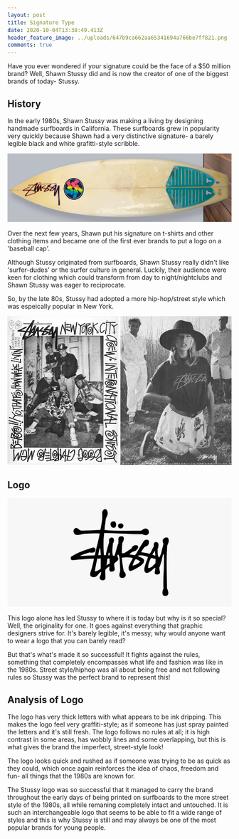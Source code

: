 ```yaml
---
layout: post
title: Signature Type
date: 2020-10-04T13:38:49.413Z
header_feature_image: ../uploads/647b9ca662aa65341694a766be7ff821.png
comments: true
---
```

Have you ever wondered if your signature could be the face of a $50 million brand? Well, Shawn Stussy did and is now the creator of one of the biggest brands of today- Stussy.

## History

In the early 1980s, Shawn Stussy was making a living by designing handmade surfboards in California. These surfboards grew in popularity very quickly because Shawn had a very distinctive signature- a barely legible black and white grafitti-style scribble.

![Stussy Surfboard by Surfboardhoard.com](../uploads/stussy-1.jpg "Stussy Surfboard by Surfboardhoard.com")

Over the next few years, Shawn put his signature on t-shirts and other clothing items and became one of the first ever brands to put a logo on a 'baseball cap'. 

Although Stussy originated from surfboards, Shawn Stussy really didn't like 'surfer-dudes' or the surfer culture in general. Luckily, their audience were keen for clothing which could transform from day to night/nightclubs and Shawn Stussy was eager to reciprocate.

So, by the late 80s, Stussy had adopted a more hip-hop/street style which was espeically popular in New York. 

![Image by Goodhoodstore.com](../uploads/stussy_vintage_advert_double_2_v2.jpg "Image by Goodhoodstore.com")

## Logo 

![](../uploads/stussy-logo.png)

This logo alone has led Stussy to where it is today but why is it so special? Well, the originality for one. It goes against everything that graphic designers strive for. It's barely legible, it's messy; why would anyone want to wear a logo that you can barely read? 

But that's what's made it so successful! It fights against the rules, something that completely encompasses what life and fashion was like in the 1980s. Street style/hiphop was all about being free and not following rules so Stussy was the perfect brand to represent this!

## Analysis of Logo

The logo has very thick letters with what appears to be ink dripping. This makes the logo feel very graffiti-style; as if someone has just spray painted the letters and it's still fresh. The logo follows no rules at all; it is high contrast in some areas, has wobbly lines and some overlapping, but this is what gives the brand the imperfect, street-style look!

The logo looks quick and rushed as if someone was trying to be as quick as they could, which once again reinforces the idea of chaos, freedom and fun- all things that the 1980s are known for.

The Stussy logo was so successful that it managed to carry the brand throughout the early days of being printed on surfboards to the more street style of the 1980s, all while remaning completely intact and untouched. It is such an interchangeable logo that seems to be able to fit a wide range of styles and this is why Stussy is still and may always be one of the most popular brands for young people.